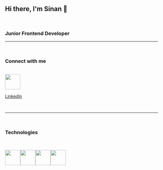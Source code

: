 
## Hi there, I'm Sinan 👋

<br>

### Junior Frontend Developer

---
<br>

### Connect with me
<br>


<img height="50" width="50" src="https://unpkg.com/simple-icons@v6/icons/linkedin.svg" />

[LinkedIn](https://www.linkedin.com/in/sinan-barutçu-80450042) 

<br>

---

<br>

### Technologies
<br>

<img height="50" width="50" src="https://unpkg.com/simple-icons@v6/icons/html5.svg" /><img height="50" width="50" src="https://unpkg.com/simple-icons@v6/icons/css3.svg" /><img height="50" width="50" src="https://unpkg.com/simple-icons@v6/icons/bootstrap.svg" /><img height="50" width="50" src="https://unpkg.com/simple-icons@v6/icons/git.svg" />







